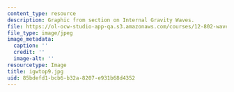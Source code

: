 ```yaml
---
content_type: resource
description: Graphic from section on Internal Gravity Waves.
file: https://ol-ocw-studio-app-qa.s3.amazonaws.com/courses/12-802-wave-motions-in-the-ocean-and-atmosphere-spring-2004/85bdefd1bcb6b32a8207e931b68d4352_igwtop9.jpg
file_type: image/jpeg
image_metadata:
  caption: ''
  credit: ''
  image-alt: ''
resourcetype: Image
title: igwtop9.jpg
uid: 85bdefd1-bcb6-b32a-8207-e931b68d4352
---
```


